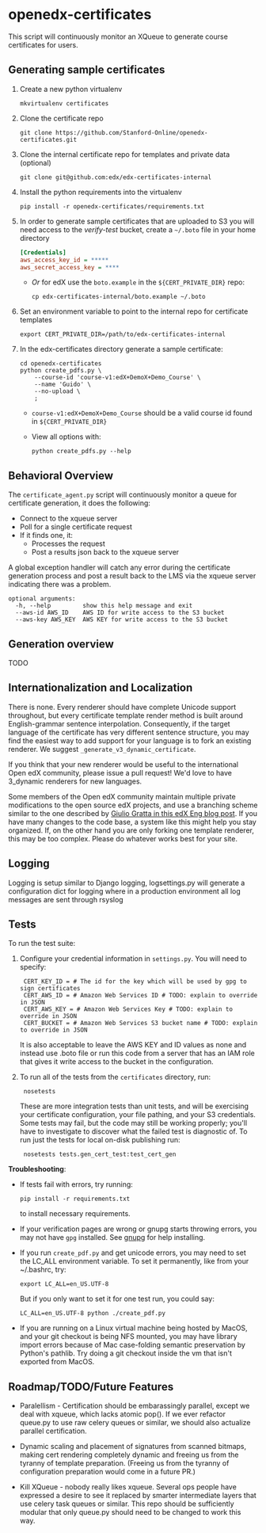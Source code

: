 # openedx-certificates

This script will continuously monitor an XQueue to generate course
certificates for users.


Generating sample certificates
-------------------------

1. Create a new python virtualenv 
    ```shell
    mkvirtualenv certificates
    ```

2. Clone the certificate repo 
    ```shell
    git clone https://github.com/Stanford-Online/openedx-certificates.git
    ```

3. Clone the internal certificate repo for templates and private data (optional) 
    ```shell
    git clone git@github.com:edx/edx-certificates-internal
    ```

4. Install the python requirements into the virtualenv 
    ```shell
    pip install -r openedx-certificates/requirements.txt
    ```

5. In order to generate sample certificates that are uploaded to S3 you will need access to the _verify-test_ bucket, create a `~/.boto` file in your home directory
    ```ini
    [Credentials]
    aws_access_key_id = *****
    aws_secret_access_key = ****
    ```

    - *Or* for edX use the `boto.example` in the `${CERT_PRIVATE_DIR}` repo:

        ```shell
        cp edx-certificates-internal/boto.example ~/.boto
        ```

6. Set an environment variable to point to the internal repo for certificate templates 
    ```shell
    export CERT_PRIVATE_DIR=/path/to/edx-certificates-internal
    ```

7. In the edx-certificates directory generate a sample certificate:
    ```shell
    cd openedx-certificates
    python create_pdfs.py \
        --course-id 'course-v1:edX+DemoX+Demo_Course' \
        --name 'Guido' \
        --no-upload \
        ;
    ```

    - `course-v1:edX+DemoX+Demo_Course` should be a valid course id found in
      `${CERT_PRIVATE_DIR}`

    - View all options with:
        ```shell
        python create_pdfs.py --help
        ```

## Behavioral Overview

The `certificate_agent.py` script will continuously monitor a queue for 
certificate generation, it does the following:

* Connect to the xqueue server
* Poll for a single certificate request
* If it finds one, it:
  * Processes the request
  * Post a results json back to the xqueue server

A global exception handler will catch any error during the certificate
generation process and post a result back to the LMS via the xqueue server
indicating there was a problem.
    
    optional arguments:
      -h, --help         show this help message and exit
      --aws-id AWS_ID    AWS ID for write access to the S3 bucket
      --aws-key AWS_KEY  AWS KEY for write access to the S3 bucket


## Generation overview

TODO

## Internationalization and Localization

There is none. Every renderer should have complete Unicode support throughout,
but every certificate template render method is built around English-grammar
sentence interpolation. Consequently, if the target language of the certificate
has very different sentence structure, you may find the easiest way to add
support for your language is to fork an existing renderer. We suggest 
```_generate_v3_dynamic_certificate```.

If you think that your new renderer would be useful to the international Open
edX community, please issue a pull request! We'd love to have 3_dynamic
renderers for new languages.

Some members of the Open edX community maintain multiple private modifications
to the open source edX projects, and use a branching scheme similar to the one
described by [Giulio Gratta in this edX Eng blog
post](http://engineering.edx.org/2014/12/how-stanford-runs-its-own-fork/).  If
you have many changes to the code base, a system like this might help you stay
organized. If, on the other hand you are only forking one template renderer,
this may be too complex. Please do whatever works best for your site.

## Logging

Logging is setup similar to Django logging, logsettings.py
will generate a configuration dict for logging where in a production
environment all log messages are sent through rsyslog

## Tests

To run the test suite:

1. Configure your credential information in `settings.py`.  You will need to specify:

        CERT_KEY_ID = # The id for the key which will be used by gpg to sign certificates
        CERT_AWS_ID = # Amazon Web Services ID # TODO: explain to override in JSON
        CERT_AWS_KEY = # Amazon Web Services Key # TODO: explain to override in JSON
        CERT_BUCKET = # Amazon Web Services S3 bucket name # TODO: explain to override in JSON

   It is also acceptable to leave the AWS KEY and ID values as none and instead
   use .boto file or run this code from a server that has an
   IAM role that gives it write access to the bucket in the configuration.

2. To run all of the tests from the `certificates` directory, run:

        nosetests

   These are more integration tests than unit tests, and will be exercising your 
   certificate configuration, your file pathing, and your S3 credentials.  Some tests
   may fail, but the code may still be working properly; you'll have to investigate to
   discover what the failed test is diagnostic of. To run just the tests for local 
   on-disk publishing run:

        nosetests tests.gen_cert_test:test_cert_gen


**Troubleshooting**: 

  * If tests fail with errors, try running:
     ```shell
     pip install -r requirements.txt
     ```
    to install necessary requirements.  

  * If your verification pages are wrong or gnupg starts throwing errors, you
    may not have `gpg` installed. See [gnupg](http://www.gnupg.org/) for help
    installing.

  * If you run `create_pdf.py` and get unicode errors, you may need to set the
    LC_ALL environment variable. To set it permanently, like from your 
    ~/.bashrc, try:
    ```shell
    export LC_ALL=en_US.UTF-8
    ```
    But if you only want to set it for one test run, you could say:
    ```shell
    LC_ALL=en_US.UTF-8 python ./create_pdf.py
    ```

  * If you are running on a Linux virtual machine being hosted by MacOS, and
    your git checkout is being NFS mounted, you may have library import errors
    because of Mac case-folding semantic preservation by Python's pathlib. Try
    doing a git checkout inside the vm that isn't exported from MacOS.

## Roadmap/TODO/Future Features

* Paralellism - Certification should be embarassingly parallel, except we deal
  with xqueue, which lacks atomic pop(). If we ever refactor queue.py to use
  raw celery queues or similar, we should also actualize parallel
  certification.

* Dynamic scaling and placement of signatures from scanned bitmaps, making cert
  rendering completely dynamic and freeing us from the tyranny of template
  preparation. (Freeing us from the tyranny of configuration preparation would
  come in a future PR.)

* Kill XQueue - nobody really likes xqueue. Several ops people have expressed a
  desire to see it replaced by smarter intermediate layers that use celery task
  queues or similar. This repo should be sufficiently modular that only
  queue.py should need to be changed to work this way.
